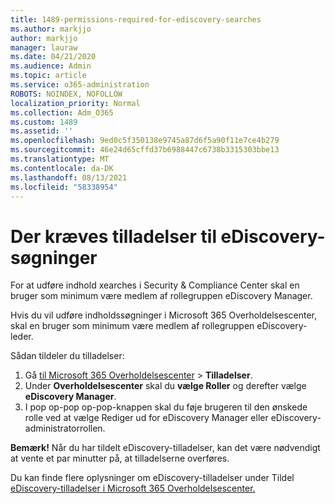 ```yaml
---
title: 1489-permissions-required-for-ediscovery-searches
ms.author: markjjo
author: markjjo
manager: lauraw
ms.date: 04/21/2020
ms.audience: Admin
ms.topic: article
ms.service: o365-administration
ROBOTS: NOINDEX, NOFOLLOW
localization_priority: Normal
ms.collection: Adm_O365
ms.custom: 1489
ms.assetid: ''
ms.openlocfilehash: 9ed0c5f350138e9745a87d6f5a90f11e7ce4b279
ms.sourcegitcommit: 46e24d65cffd37b6988447c6738b3315303bbe13
ms.translationtype: MT
ms.contentlocale: da-DK
ms.lasthandoff: 08/13/2021
ms.locfileid: "58338954"
---
```

# <a name="permissions-required-for-ediscovery-searches"></a>Der kræves tilladelser til eDiscovery-søgninger

For at udføre indhold xearches i Security & Compliance Center skal en bruger som minimum være medlem af rollegruppen eDiscovery Manager.

Hvis du vil udføre indholdssøgninger i Microsoft 365 Overholdelsescenter, skal en bruger som minimum være medlem af rollegruppen eDiscovery-leder.  

Sådan tildeler du tilladelser:

1. Gå [til Microsoft 365 Overholdelsescenter](https://compliance.microsoft.com/)  >  **Tilladelser**.
1. Under **Overholdelsescenter** skal du **vælge Roller** og derefter vælge **eDiscovery Manager**.
1. I pop op-pop op-pop-knappen skal  du føje brugeren til den ønskede rolle ved at vælge Rediger ud for eDiscovery Manager eller eDiscovery-administratorrollen.

**Bemærk!** Når du har tildelt eDiscovery-tilladelser, kan det være nødvendigt at vente et par minutter på, at tilladelserne overføres.

Du kan finde flere oplysninger om eDiscovery-tilladelser under Tildel [eDiscovery-tilladelser i Microsoft 365 Overholdelsescenter.](https://docs.microsoft.com/microsoft-365/compliance/assign-ediscovery-permissions)

